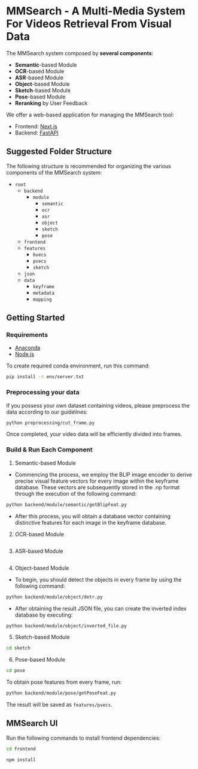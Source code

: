 # MMSearch - A Multi-Media System For Videos Retrieval From Visual Data
The MMSearch system composed by **several components**:

* **Semantic**-based Module
* **OCR**-based Module
* **ASR**-based Module
* **Object**-based Module
* **Sketch**-based Module
* **Pose**-based Module
* **Reranking** by User Feedback

We offer a web-based application for managing the MMSearch tool:
* Frontend: [Next.js](https://nextjs.org/)
* Backend: [FastAPI](https://fastapi.tiangolo.com/)

## Suggested Folder Structure

The following structure is recommended for organizing the various components of the MMSearch system:
- `root`
  - `backend`
    - `module`
      - `semantic`
      - `ocr`
      - `asr`
      - `object`
      - `sketch`
      - `pose`
  - `frontend`
  - `features`
    - `bvecs`
    - `pvecs`
    - `sketch`
  - `json`
  - `data`
    - `keyframe`
    - `metadata`
    - `mapping`

## Getting Started
### Requirements
* [Anaconda](https://www.anaconda.com/download)
* [Node.js](https://nodejs.org/en)

To create required conda environment, run this command:
```bash
pip install -r env/server.txt
```

### Preprocessing your data
If you possess your own dataset containing videos, please preprocess the data according to our guidelines:

```bash
python preprocessing/cut_frame.py
```

Once completed, your video data will be efficiently divided into frames.

### Build & Run Each Component
1. Semantic-based Module
- Commencing the process, we employ the BLIP image encoder to derive precise visual feature vectors for every image within the keyframe database. These vectors are subsequently stored in the .np format through the execution of the following command:
```bash
python backend/module/semantic/getBlipFeat.py
```
- After this process, you will obtain a database vector containing distinctive features for each image in the keyframe database.
2. OCR-based Module
```bash

```
3. ASR-based Module
```bash

```
4. Object-based Module
- To begin, you should detect the objects in every frame by using the following command:
```bash
python backend/module/object/detr.py
```
- After obtaining the result JSON file, you can create the inverted index database by executing:
```bash
python backend/module/object/inverted_file.py
```
5. Sketch-based Module
```bash
cd sketch
```
6. Pose-based Module
```bash
cd pose
```
To obtain pose features from every frame, run:
```bash
python backend/module/pose/getPoseFeat.py
```
The result will be saved as `features/pvecs`.
## MMSearch UI
Run the following commands to install frontend dependencies:
```bash
cd frontend
```

```bash
npm install
```